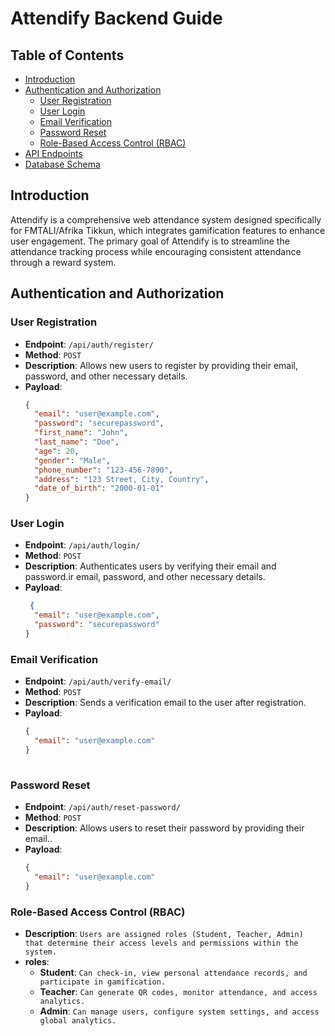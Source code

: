 # Attendify Backend Guide

## Table of Contents
- [Introduction](#introduction)
- [Authentication and Authorization](#authentication-and-authorization)
  - [User Registration](#user-registration)
  - [User Login](#user-login)
  - [Email Verification](#email-verification)
  - [Password Reset](#password-reset)
  - [Role-Based Access Control (RBAC)](#role-based-access-control-rbac)
- [API Endpoints](#api-endpoints)
- [Database Schema](#database-schema)


## Introduction
Attendify is a comprehensive web attendance system designed specifically for FMTALI/Afrika Tikkun, which integrates gamification features to enhance user engagement. The primary goal of Attendify is to streamline the attendance tracking process while encouraging consistent attendance through a reward system.

## Authentication and Authorization

### User Registration
- **Endpoint**: `/api/auth/register/`
- **Method**: `POST`
- **Description**: Allows new users to register by providing their email, password, and other necessary details.
- **Payload**:
  ```json
  {
    "email": "user@example.com",
    "password": "securepassword",
    "first_name": "John",
    "last_name": "Doe",
    "age": 20,
    "gender": "Male",
    "phone_number": "123-456-7890",
    "address": "123 Street, City, Country",
    "date_of_birth": "2000-01-01"
  }

### User Login
  - **Endpoint**: `/api/auth/login/`
  - **Method**: `POST`
  - **Description**: Authenticates users by verifying their email and password.ir email, password, and other necessary details.
  - **Payload**:
    ```json
     {
      "email": "user@example.com",
      "password": "securepassword"
    }

### Email Verification
  - **Endpoint**: `/api/auth/verify-email/`
  - **Method**: `POST`
  - **Description**: Sends a verification email to the user after registration.
  - **Payload**:
    ```json
    {
      "email": "user@example.com"
    }
  

### Password Reset
  - **Endpoint**: `/api/auth/reset-password/`
  - **Method**: `POST`
  - **Description**: Allows users to reset their password by providing their email..
  - **Payload**:
    ```json
    {
      "email": "user@example.com"
    }

### Role-Based Access Control (RBAC)
  - **Description**: `Users are assigned roles (Student, Teacher, Admin) that determine their access levels and permissions within the system.`
  - **roles**:
      - **Student**: `Can check-in, view personal attendance records, and participate in gamification.`
      - **Teacher**: `Can generate QR codes, monitor attendance, and access analytics.`
      - **Admin**:  `Can manage users, configure system settings, and access global analytics.`
